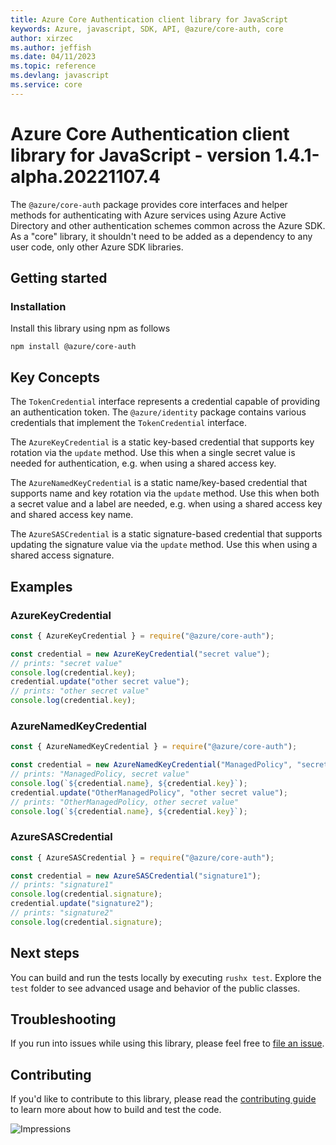 ```yaml
---
title: Azure Core Authentication client library for JavaScript
keywords: Azure, javascript, SDK, API, @azure/core-auth, core
author: xirzec
ms.author: jeffish
ms.date: 04/11/2023
ms.topic: reference
ms.devlang: javascript
ms.service: core
---
```

# Azure Core Authentication client library for JavaScript - version 1.4.1-alpha.20221107.4 


The `@azure/core-auth` package provides core interfaces and helper methods for authenticating with Azure services using Azure Active Directory and other authentication schemes common across the Azure SDK. As a "core" library, it shouldn't need to be added as a dependency to any user code, only other Azure SDK libraries.

## Getting started

### Installation

Install this library using npm as follows

```
npm install @azure/core-auth
```

## Key Concepts

The `TokenCredential` interface represents a credential capable of providing an authentication token. The `@azure/identity` package contains various credentials that implement the `TokenCredential` interface.

The `AzureKeyCredential` is a static key-based credential that supports key rotation via the `update` method. Use this when a single secret value is needed for authentication, e.g. when using a shared access key.

The `AzureNamedKeyCredential` is a static name/key-based credential that supports name and key rotation via the `update` method. Use this when both a secret value and a label are needed, e.g. when using a shared access key and shared access key name.

The `AzureSASCredential` is a static signature-based credential that supports updating the signature value via the `update` method. Use this when using a shared access signature.

## Examples

### AzureKeyCredential

```js
const { AzureKeyCredential } = require("@azure/core-auth");

const credential = new AzureKeyCredential("secret value");
// prints: "secret value"
console.log(credential.key);
credential.update("other secret value");
// prints: "other secret value"
console.log(credential.key);
```

### AzureNamedKeyCredential

```js
const { AzureNamedKeyCredential } = require("@azure/core-auth");

const credential = new AzureNamedKeyCredential("ManagedPolicy", "secret value");
// prints: "ManagedPolicy, secret value"
console.log(`${credential.name}, ${credential.key}`);
credential.update("OtherManagedPolicy", "other secret value");
// prints: "OtherManagedPolicy, other secret value"
console.log(`${credential.name}, ${credential.key}`);
```

### AzureSASCredential

```js
const { AzureSASCredential } = require("@azure/core-auth");

const credential = new AzureSASCredential("signature1");
// prints: "signature1"
console.log(credential.signature);
credential.update("signature2");
// prints: "signature2"
console.log(credential.signature);
```

## Next steps

You can build and run the tests locally by executing `rushx test`. Explore the `test` folder to see advanced usage and behavior of the public classes.

## Troubleshooting

If you run into issues while using this library, please feel free to [file an issue](https://github.com/Azure/azure-sdk-for-js/issues/new).

## Contributing

If you'd like to contribute to this library, please read the [contributing guide](https://github.com/Azure/azure-sdk-for-js/blob/main/CONTRIBUTING.md) to learn more about how to build and test the code.

![Impressions](https://azure-sdk-impressions.azurewebsites.net/api/impressions/azure-sdk-for-js%2Fsdk%2Fcore%2Fcore-auth%2FREADME.png)

